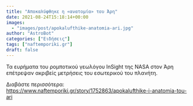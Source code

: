 ```yaml
---
title: "Αποκαλύφθηκε η «ανατομία» του Άρη"
date: 2021-08-24T15:18:14+00:00
images:
  - "images/post/apokalufthike-anatomia-ari.jpg"
author: "AstroBot"
categories: ["Ειδήσεις"]
tags: ["naftemporiki.gr"]
draft: false
---
```


Τα ευρήματα του ρομποτικού γεωλόγου InSight της NASA στον Άρη επέτρεψαν ακριβείς μετρήσεις του εσωτερικού του πλανήτη.

Διαβάστε περισσότερα: https://www.naftemporiki.gr/story/1752863/apokalufthike-i-anatomia-tou-ari
